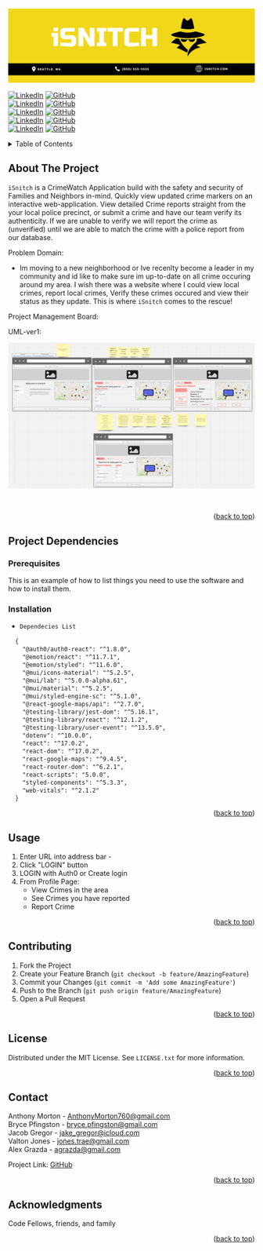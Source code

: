 ![iSnitchBanner](./images/iSnitchBanner.png)

<div id="top"></div>

[![LinkedIn][linkedin-shieldalex]][linkedin-urlalex]
[![GitHub][github-shieldalex]][github-urlalex]
<br />
[![LinkedIn][linkedin-shieldanthony]][linkedin-urlanthony]
[![GitHub][github-shieldanthony]][github-urlanthony]
<br />
[![LinkedIn][linkedin-shieldbryce]][linkedin-urlbryce]
[![GitHub][github-shieldbryce]][github-urlbryce]
<br />
[![LinkedIn][linkedin-shield]][linkedin-url]
[![GitHub][github-shield]][github-url]
<br />
[![LinkedIn][linkedin-shieldvalton]][linkedin-urlvalton]
[![GitHub][github-shieldvalton]][github-urlvalton]

<!-- TABLE OF CONTENTS -->
<details>
  <summary>Table of Contents</summary>
  <ol>
    <li>
      <a href="#about-the-project">About The Project</a>
      <ul>
        <li><a href="#built-with">Built With</a></li>
      </ul>
    </li>
    <li>
      <a href="#getting-started">Getting Started</a>
      <ul>
        <li><a href="#prerequisites">Prerequisites</a></li>
        <li><a href="#installation">Installation</a></li>
      </ul>
    </li>
    <li><a href="#usage">Usage</a></li>
    <li><a href="#roadmap">Roadmap</a></li>
    <li><a href="#contributing">Contributing</a></li>
    <li><a href="#license">License</a></li>
    <li><a href="#contact">Contact</a></li>
    <li><a href="#acknowledgments">Acknowledgments</a></li>
  </ol>
</details>

<!-- ABOUT THE PROJECT -->

## About The Project

 `iSnitch` is a CrimeWatch Application build with the safety and security of Families and Neighbors in-mind. Quickly view updated crime markers on an interactive web-application. View detailed Crime reports straight from the your local police precinct, or submit a crime and have our team verify its authenticity. If we are unable to verify we will report the crime as (unverified) until we are able to match the crime with a police report from our database.

Problem Domain:

- Im moving to a new neighborhood or Ive recenlty become a leader in my community and id like to make sure im up-to-date on all crime occuring around my area. I wish there was a website where I could view local crimes, report local crimes, Verify these crimes occured and view their status as they update. This is where `iSnitch` comes to the rescue!

Project Management Board:



UML-ver1:

![UML](./images/UML.png)


<br />

<p align="right">(<a href="#top">back to top</a>)</p>

## Project Dependencies

### Prerequisites

This is an example of how to list things you need to use the software and how to install them.

### Installation

- `Dependecies List`
``` JS
  {
    "@auth0/auth0-react": "^1.8.0",
    "@emotion/react": "^11.7.1",
    "@emotion/styled": "^11.6.0",
    "@mui/icons-material": "^5.2.5",
    "@mui/lab": "^5.0.0-alpha.61",
    "@mui/material": "^5.2.5",
    "@mui/styled-engine-sc": "^5.1.0",
    "@react-google-maps/api": "^2.7.0",
    "@testing-library/jest-dom": "^5.16.1",
    "@testing-library/react": "^12.1.2",
    "@testing-library/user-event": "^13.5.0",
    "dotenv": "^10.0.0",
    "react": "^17.0.2",
    "react-dom": "^17.0.2",
    "react-google-maps": "^9.4.5",
    "react-router-dom": "^6.2.1",
    "react-scripts": "5.0.0",
    "styled-components": "^5.3.3",
    "web-vitals": "^2.1.2"
  }
```
<p align="right">(<a href="#top">back to top</a>)</p>

## Usage

1. Enter URL into address bar - 
2. Click "LOGIN" button
3. LOGIN with Auth0 or Create login
4. From Profile Page:
   - View Crimes in the area
   - See Crimes you have reported
   - Report Crime

<p align="right">(<a href="#top">back to top</a>)</p>

<!-- CONTRIBUTING -->

## Contributing

1. Fork the Project
2. Create your Feature Branch (`git checkout -b feature/AmazingFeature`)
3. Commit your Changes (`git commit -m 'Add some AmazingFeature'`)
4. Push to the Branch (`git push origin feature/AmazingFeature`)
5. Open a Pull Request

<p align="right">(<a href="#top">back to top</a>)</p>

<!-- LICENSE -->

## License

Distributed under the MIT License. See `LICENSE.txt` for more information.

<p align="right">(<a href="#top">back to top</a>)</p>

<!-- CONTACT -->

## Contact

Anthony Morton - AnthonyMorton760@gmail.com  
Bryce Pfingston - bryce.pfingston@gmail.com  
Jacob Gregor - jake_gregor@icloud.com  
Valton Jones - jones.trae@gmail.com  
Alex Grazda - agrazda@gmail.com

Project Link: [GitHub](https://github.com/Team-JABA/401-final-project)

<p align="right">(<a href="#top">back to top</a>)</p>

<!-- ACKNOWLEDGMENTS -->

## Acknowledgments

Code Fellows, friends, and family

<p align="right">(<a href="#top">back to top</a>)</p>

<!-- MARKDOWN LINKS & IMAGES -->
<!-- https://www.markdownguide.org/basic-syntax/#reference-style-links -->

[linkedin-shield]: https://img.shields.io/badge/JacobGregor-LinkedIn-black.svg?style=for-the-badge&logo=linkedin&colorB=555
[linkedin-url]: https://linkedin.com/in/jacob-l-gregor
[github-shield]: https://img.shields.io/badge/JacobGregor-GitHub-black.svg?style=for-the-badge&logo=GitHub&colorB=555
[github-url]: https://github.com/JacobGregor
[product-screenshot]: Anthony
[linkedin-shieldanthony]: https://img.shields.io/badge/AnthonyMorton-LinkedIn-black.svg?style=for-the-badge&logo=linkedin&colorB=555
[linkedin-urlanthony]: https://www.linkedin.com/in/anthony-louis-morton/
[github-shieldanthony]: https://img.shields.io/badge/AnthonyMorton-GitHub-black.svg?style=for-the-badge&logo=GitHub&colorB=555
[github-urlanthony]: https://github.com/anthonylouismorton
[product-screenshot]: Bryce
[linkedin-shieldbryce]: https://img.shields.io/badge/BrycePfingston-LinkedIn-black.svg?style=for-the-badge&logo=linkedin&colorB=555
[linkedin-urlbryce]: https://www.linkedin.com/in/bryce-pfingston/
[github-shieldbryce]: https://img.shields.io/badge/BrycePfingston-GitHub-black.svg?style=for-the-badge&logo=GitHub&colorB=555
[github-urlbryce]: https://github.com/bpfingston
[product-screenshot]: Valton
[linkedin-shieldvalton]: https://img.shields.io/badge/ValtonJones-LinkedIn-black.svg?style=for-the-badge&logo=linkedin&colorB=555
[linkedin-urlvalton]: https://www.linkedin.com/in/valton-jones-77482536/
[github-shieldvalton]: https://img.shields.io/badge/ValtonJones-GitHub-black.svg?style=for-the-badge&logo=GitHub&colorB=555
[github-urlvalton]: https://github.com/jones-trae
[product-screenshot]: images/screenshot.png
[product-screenshot]: Alex
[linkedin-shieldalex]: https://img.shields.io/badge/AlexGrazda-LinkedIn-black.svg?style=for-the-badge&logo=linkedin&colorB=555
[linkedin-urlalex]: https://www.linkedin.com/in/alex-grazda/
[github-shieldalex]: https://img.shields.io/badge/AlexGrazda-GitHub-black.svg?style=for-the-badge&logo=GitHub&colorB=555
[github-urlalex]: https://github.com/agrazda
[product-screenshot]: images/screenshot.png
